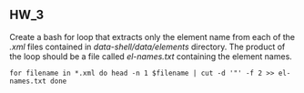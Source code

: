 ## HW_3

Create a bash for loop that extracts only the element name from each of the _.xml_ files contained in _data-shell/data/elements_ directory.  The product of the loop should be a file called _el-names.txt_  containing the element names.

``
for filename in *.xml
do head -n 1 $filename | cut -d '"' -f 2 >> el-names.txt
done
``
